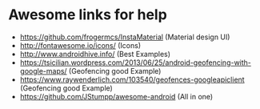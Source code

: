 # Awesome links for help

- https://github.com/frogermcs/InstaMaterial (Material design UI)
- http://fontawesome.io/icons/  (Icons)
- http://www.androidhive.info/  (Best Examples)
- https://tsicilian.wordpress.com/2013/06/25/android-geofencing-with-google-maps/  (Geofencing good Example)
- https://www.raywenderlich.com/103540/geofences-googleapiclient (Geofencing good Example)
- https://github.com/JStumpp/awesome-android  (All in one)
